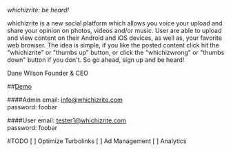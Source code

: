 *whichizrite: be heard!*

whichizrite is a new social platform which allows you voice your upload and share your opinion on photos, videos and/or music. User are able to upload and view content on their Android and iOS devices, as well as, your favorite web browser. The idea is simple, if you like the posted content click hit the "whichizrite" or "thumbs up" button, or click the "whichizwrong" or "thumbs down" button if you don't. So go ahead, sign up and be heard!

Dane Wilson Founder & CEO

##[Demo](http://whichizrite.herokuapp.com/)

####Admin
email: info@whichizrite.com <br />
password: foobar <br />

####User
email: tester1@whichizrite.com <br />
password: foobar <br />

#TODO
[ ] Optimize Turbolinks
[ ] Ad Management
[ ] Analytics
